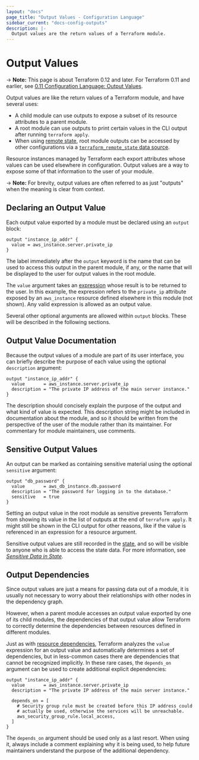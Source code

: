 ```yaml
---
layout: "docs"
page_title: "Output Values - Configuration Language"
sidebar_current: "docs-config-outputs"
description: |-
  Output values are the return values of a Terraform module.
---
```


# Output Values

-> **Note:** This page is about Terraform 0.12 and later. For Terraform 0.11 and
earlier, see
[0.11 Configuration Language: Output Values](../configuration-0-11/outputs.html).

Output values are like the return values of a Terraform module, and have several
uses:

- A child module can use outputs to expose a subset of its resource attributes
  to a parent module.
- A root module can use outputs to print certain values in the CLI output after
  running `terraform apply`.
- When using [remote state](/docs/state/remote.html), root module outputs can be
  accessed by other configurations via a
  [`terraform_remote_state` data source](/docs/providers/terraform/d/remote_state.html).

Resource instances managed by Terraform each export attributes whose values
can be used elsewhere in configuration. Output values are a way to expose some
of that information to the user of your module.

-> **Note:** For brevity, output values are often referred to as just "outputs"
when the meaning is clear from context.

## Declaring an Output Value

Each output value exported by a module must be declared using an `output`
block:

```hcl
output "instance_ip_addr" {
  value = aws_instance.server.private_ip
}
```

The label immediately after the `output` keyword is the name that can be used
to access this output in the parent module, if any, or the name that will be
displayed to the user for output values in the root module.

The `value` argument takes an [expression](./expressions.html)
whose result is to be returned to the user. In this example, the expression
refers to the `private_ip` attribute exposed by an `aws_instance` resource
defined elsewhere in this module (not shown). Any valid expression is allowed
as an output value.

Several other optional arguments are allowed within `output` blocks. These
will be described in the following sections.

## Output Value Documentation

Because the output values of a module are part of its user interface, you can
briefly describe the purpose of each value using the optional `description`
argument:

```hcl
output "instance_ip_addr" {
  value       = aws_instance.server.private_ip
  description = "The private IP address of the main server instance."
}
```

The description should concisely explain the
purpose of the output and what kind of value is expected. This description
string might be included in documentation about the module, and so it should be
written from the perspective of the user of the module rather than its
maintainer. For commentary for module maintainers, use comments.

## Sensitive Output Values

An output can be marked as containing sensitive material using the optional
`sensitive` argument:

```hcl
output "db_password" {
  value       = aws_db_instance.db.password
  description = "The password for logging in to the database."
  sensitive   = true
}
```

Setting an output value in the root module as sensitive prevents Terraform
from showing its value in the list of outputs at the end of `terraform apply`.
It might still be shown in the CLI output for other reasons, like if the
value is referenced in an expression for a resource argument.

Sensitive output values are still recorded in the
[state](/docs/state/index.html), and so will be visible to anyone who is able
to access the state data. For more information, see
[_Sensitive Data in State_](/docs/state/sensitive-data.html).

## Output Dependencies

Since output values are just a means for passing data out of a module, it is
usually not necessary to worry about their relationships with other nodes in
the dependency graph.

However, when a parent module accesses an output value exported by one of its
child modules, the dependencies of that output value allow Terraform to
correctly determine the dependencies between resources defined in different
modules.

Just as with
[resource dependencies](./resources.html#resource-dependencies),
Terraform analyzes the `value` expression for an output value and automatically
determines a set of dependencies, but in less-common cases there are
dependencies that cannot be recognized implicitly. In these rare cases, the
`depends_on` argument can be used to create additional explicit dependencies:

```hcl
output "instance_ip_addr" {
  value       = aws_instance.server.private_ip
  description = "The private IP address of the main server instance."

  depends_on = [
    # Security group rule must be created before this IP address could
    # actually be used, otherwise the services will be unreachable.
    aws_security_group_rule.local_access,
  ]
}
```

The `depends_on` argument should be used only as a last resort. When using it,
always include a comment explaining why it is being used, to help future
maintainers understand the purpose of the additional dependency.
